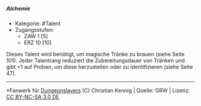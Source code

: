 <!---
Dies ist ein Fanwerk für DUNGEONSLAYERS (C) von Christian Kennig

Quellen:      [Dungeonslayers Grundregelwerk](https://dungeonslayers.net/download/Dungeonslayers4.pdf)
              [Talentbeschreibungen](https://www.f-space.de/ds4/tools-talentcards.html)
License:      [CC-BY-NC-SA 4.0](https://creativecommons.org/licenses/by-nc-sa/4.0/deed.de)
Richtlinien:  [Fanwerkrichtlinien](https://www.dungeonslayers.net/fanwerk-richtlinien/)
Autor:        Zauberlehrling
-->

  
##### Alchemie  
- Kategorie: #Talent  
- Zugangsstufen:  
  - ZAW 1 [5]  
  - ERZ 10 [10]  

Dieses Talent wird benötigt, um magische Tränke zu brauen (siehe Seite 101). Jeder Talentrang reduziert die Zubereitungsdauer von Tränken und gibt +1 auf Proben, um diese herzustellen oder zu identifizieren (siehe Seite 47).


___  
*Fanwerk für [Dungeonslayers](https://www.dungeonslayers.net/) (C) Christian Kennig | Quelle: GRW | Lizenz: [CC BY-NC-SA 3.0 DE](https://creativecommons.org/licenses/by-nc-sa/3.0/de/)  
